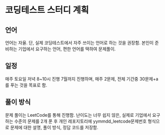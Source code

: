# 코딩테스트 스터디 계획

## 언어
언어는 자율. 단, 실제 코딩테스트에서 자주 쓰이는 언어로 하는 것을 권장함.
본인이 준비하는 기업에서 요구하는 언어, 편한 언어를 택하여 문제풀이.

## 일정
매주 토요일 저녁 8~10시 진행
7월까지 진행하며, 매주 2문제, 전체 기간중 30문제+a를 푸는 것을 목표로 함.

## 풀이 방식
문제 풀이는 LeetCode를 통해 진행함.
난이도는 너무 쉽지 않은, 실제로 기업에서 요구하는 수준의 문제를 2개 푼 후 개인 레포지토리에 yymmdd_leetcode문제번호 형식으로 문제에 대한 설명, 풀이 방식, 정답 코드를 저장함.
